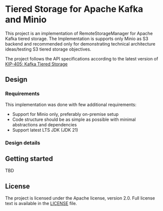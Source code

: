 # Tiered Storage for Apache Kafka and Minio
This project is an implementation of RemoteStorageManager for Apache Kafka tiered storage.
The Implementation is supports only Minio as S3 backend and recommended only for
demonstrating technical architecture ideas/testing S3 tiered storage objectives.

The project follows the API specifications according to the latest version of 
[KIP-405: Kafka Tiered Storage](https://cwiki.apache.org/confluence/display/KAFKA/KIP-405%3A+Kafka+Tiered+Storage)

## Design

### Requirements
This implementation was done with few additional requirements:
* Support for Minio only, preferably on-premise setup 
* Code structure should be as simple as possible with minimal abstractions and dependencies
* Support latest LTS JDK (JDK 21)

### Design details

## Getting started
TBD

## License
The project is licensed under the Apache license, version 2.0. Full license text is available 
in the [LICENSE](LICENSE) file.